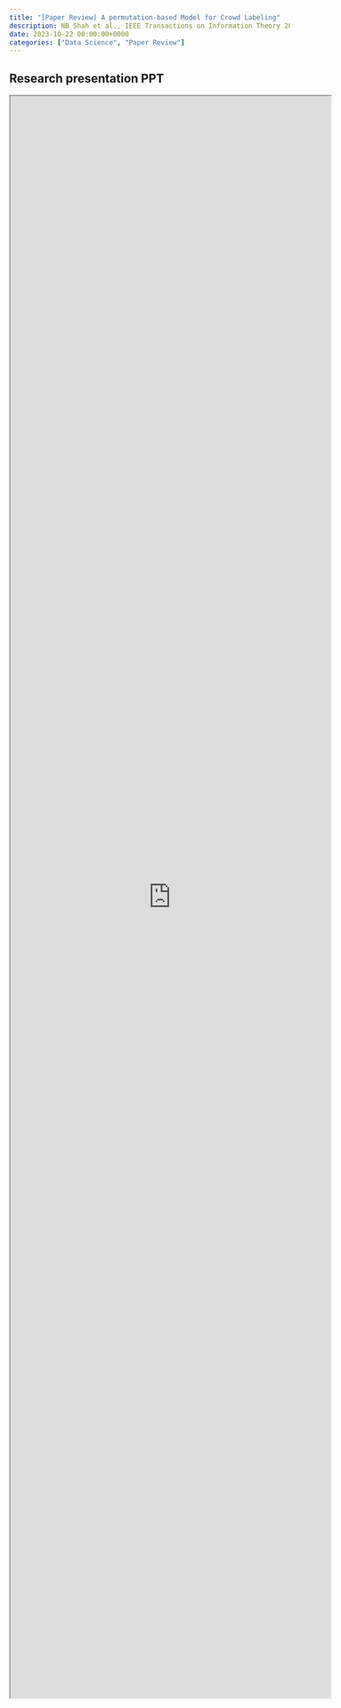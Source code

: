 ```yaml
---
title: "[Paper Review] A permutation-based Model for Crowd Labeling" 
description: NB Shah et al., IEEE Transactions on Information Theory 2020
date: 2023-10-22 00:00:00+0000
categories: ["Data Science", "Paper Review"]
---
```



## Research presentation PPT 

<iframe src="https://kaistackr-my.sharepoint.com/personal/krait_kaist_ac_kr/_layouts/15/Doc.aspx?sourcedoc={ed4e2e4a-94ce-4696-8e68-bad73045ee47}&amp;action=embedview&amp;wdAr=1.7777777777777777" style="display:block; width:60vw; height: 72vh"></iframe>
